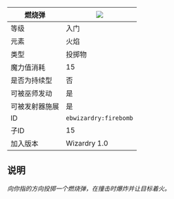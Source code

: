 | 燃烧弹 |![](https://github.com/Electroblob77/Wizardry/blob/1.12.2/src/main/resources/assets/ebwizardry/textures/spells/firebomb.png)|
|---|---|
| 等级 | 入门 |
| 元素 | 火焰 |
| 类型 | 投掷物 |
| 魔力值消耗 | 15 |
| 是否为持续型 | 否 |
| 可被巫师发动 | 是 |
| 可被发射器施展 | 是 |
| ID | `ebwizardry:firebomb` |
| 子ID | 15 |
| 加入版本 | Wizardry 1.0 |
## 说明
_向你指的方向投掷一个燃烧弹，在撞击时爆炸并让目标着火。_
